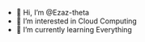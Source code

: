 - 👋 Hi, I’m @Ezaz-theta
- 👀 I’m interested in Cloud Computing
- 🌱 I’m currently learning Everything

<!---
Ezaz-theta/Ezaz-theta is a ✨ special ✨ repository because its `README.md` (this file) appears on your GitHub profile.
You can click the Preview link to take a look at your changes.
--->

